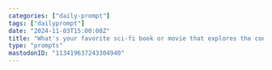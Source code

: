 ```yaml
---
categories: ["daily-prompt"]
tags: ["dailyprompt"]
date: "2024-11-03T15:00:00Z"
title: "What's your favorite sci-fi book or movie that explores the concept of time travel?"
type: "prompts"
mastodonID: "113419637243304940"
---
```

